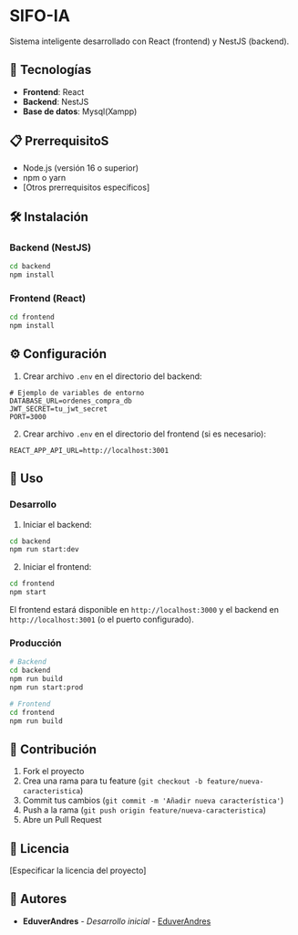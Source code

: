 # SIFO-IA

Sistema inteligente desarrollado con React (frontend) y NestJS (backend).

## 🚀 Tecnologías

- **Frontend**: React
- **Backend**: NestJS
- **Base de datos**: Mysql(Xampp)

## 📋 PrerrequisitoS

- Node.js (versión 16 o superior)
- npm o yarn
- [Otros prerrequisitos específicos]

## 🛠️ Instalación

### Backend (NestJS)

```bash
cd backend
npm install
```

### Frontend (React)

```bash
cd frontend
npm install
```

## ⚙️ Configuración

1. Crear archivo `.env` en el directorio del backend:

```env
# Ejemplo de variables de entorno
DATABASE_URL=ordenes_compra_db
JWT_SECRET=tu_jwt_secret
PORT=3000
```

2. Crear archivo `.env` en el directorio del frontend (si es necesario):

```env
REACT_APP_API_URL=http://localhost:3001
```

## 📖 Uso

### Desarrollo

1. Iniciar el backend:
```bash
cd backend
npm run start:dev
```

2. Iniciar el frontend:
```bash
cd frontend
npm start
```

El frontend estará disponible en `http://localhost:3000` y el backend en `http://localhost:3001` (o el puerto configurado).

### Producción

```bash
# Backend
cd backend
npm run build
npm run start:prod

# Frontend
cd frontend
npm run build
```

## 🤝 Contribución

1. Fork el proyecto
2. Crea una rama para tu feature (`git checkout -b feature/nueva-caracteristica`)
3. Commit tus cambios (`git commit -m 'Añadir nueva característica'`)
4. Push a la rama (`git push origin feature/nueva-caracteristica`)
5. Abre un Pull Request

## 📝 Licencia

[Especificar la licencia del proyecto]

## 👥 Autores

- **EduverAndres** - *Desarrollo inicial* - [EduverAndres](https://github.com/EduverAndres)